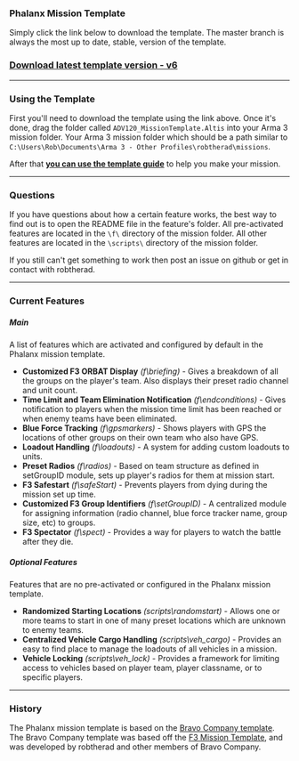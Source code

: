 ### Phalanx Mission Template

Simply click the link below to download the template. The master branch is always the most up to date, stable, version of the template. 

### [Download latest template version - v6](https://github.com/robtherad/A3_Phalanx_Mission_Template/archive/master.zip)

---

### Using the Template
First you'll need to download the template using the link above. Once it's done, drag the folder called `ADV120_MissionTemplate.Altis` into your Arma 3 mission folder. Your Arma 3 mission folder which should be a path similar to `C:\Users\Rob\Documents\Arma 3 - Other Profiles\robtherad\missions`. 

After that **[you can use the template guide](https://github.com/robtherad/A3_Phalanx_Mission_Template/wiki/Creating-a-Mission-with-the-Template)** to help you make your mission.

---

### Questions

If you have questions about how a certain feature works, the best way to find out is to open the README file in the feature's folder. All pre-activated features are located in the `\f\` directory of the mission folder. All other features are located in the `\scripts\` directory of the mission folder.

If you still can't get something to work then post an issue on github or get in contact with robtherad.

---

### Current Features

##### Main
A list of features which are activated and configured by default in the Phalanx mission template.
* **Customized F3 ORBAT Display** *(f\briefing)* - Gives a breakdown of all the groups on the player's team. Also displays their preset radio channel and unit count.
* **Time Limit and Team Elimination Notification** *(f\endconditions)* - Gives notification to players when the mission time limit has been reached or when enemy teams have been eliminated.
* **Blue Force Tracking** *(f\gpsmarkers)* - Shows players with GPS the locations of other groups on their own team who also have GPS.
* **Loadout Handling** *(f\loadouts)* - A system for adding custom loadouts to units.
* **Preset Radios** *(f\radios)* - Based on team structure as defined in setGroupID module, sets up player's radios for them at mission start.
* **F3 Safestart** *(f\safeStart)* - Prevents players from dying during the mission set up time.
* **Customized F3 Group Identifiers** *(f\setGroupID)* - A centralized module for assigning information (radio channel, blue force tracker name, group size, etc) to groups.
* **F3 Spectator** *(f\spect)* - Provides a way for players to watch the battle after they die.

##### Optional Features
Features that are no pre-activated or configured in the Phalanx mission template.
* **Randomized Starting Locations** *(scripts\randomstart)* - Allows one or more teams to start in one of many preset locations which are unknown to enemy teams.
* **Centralized Vehicle Cargo Handling** *(scripts\veh_cargo)* - Provides an easy to find place to manage the loadouts of all vehicles in a mission.
* **Vehicle Locking** *(scripts\veh_lock)* - Provides a framework for limiting access to vehicles based on player team, player classname, or to specific players.


---

### History

The Phalanx mission template is based on the [Bravo Company template](https://github.com/robtherad/BCArma). The Bravo Company template was based off the [F3 Mission Template](https://github.com/ferstaberinde/F3), and was developed by robtherad and other members of Bravo Company.
